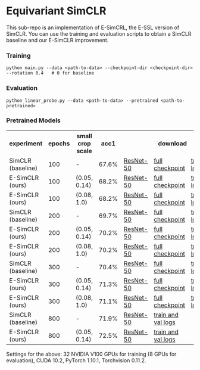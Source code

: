 # Equivariant SimCLR

This sub-repo is an implementation of E-SimCRL, the E-SSL version of SimCLR.
You can use the training and evaluation scripts to obtain a SimCLR baseline and our E-SimCLR improvement.

### Training
```
python main.py --data <path-to-data> --checkpoint-dir <checkpoint-dir> --rotation 0.4   # 0 for baseline
```

### Evaluation
```
python linear_probe.py --data <path-to-data> --pretrained <path-to-pretrained>
```

### Pretrained Models

<table>
  <tr>
    <th>experiment</th>
    <th>epochs</th>
    <th>small crop scale</th>
    <th>acc1</th>
    <th colspan="4">download</th>
  </tr>
  <tr>
    <td>SimCLR (baseline)</td>
    <td>100</td>
    <td> - </td>
    <td> 67.6% </td>
    <td><a href="https://www.dropbox.com/s/vnz581qrwz03c2p/resnet50.pth">ResNet-50</a></td> 
    <td><a href="https://www.dropbox.com/s/osys5247ucyn331/checkpoint.pth">full checkpoint</a></td>
    <td><a href="https://www.dropbox.com/s/x7tprausdzahqxl/stats.txt">train logs</a></td>
    <td><a href="https://www.dropbox.com/s/vxco7lnecz6yxps/linear_probe.out">val logs</a></td>
  </tr>
  <tr>
    <td>E-SimCLR (ours)</td>
    <td>100</td>
    <td>(0.05, 0.14) </td>
    <td>68.2%</td>
    <td><a href="https://www.dropbox.com/s/5n2hnqiif7zbvx3/resnet50.pth">ResNet-50</a></td>
    <td><a href="https://www.dropbox.com/s/48yyalyerzsnr1i/checkpoint.pth">full checkpoint</a></td>
    <td><a href="https://www.dropbox.com/s/0zlvi214gdir70c/stats.txt">train logs</a></td>
    <td><a href="https://www.dropbox.com/s/65v1aq91q765j0x/linear_probe.out">val logs</a></td>
  </tr>
   <tr>
    <td>E-SimCLR (ours)</td>
    <td>100</td>
    <td>(0.08, 1.0) </td>
    <td>68.2%</td>
    <td><a href="">ResNet-50</a></td>
    <td><a href="https://www.dropbox.com/s/6a3ldim0s0s18fa/checkpoint.pth">full checkpoint</a></td>
    <td><a href="https://www.dropbox.com/s/86t7do3f7mwkfgw/stats.txt">train logs</a></td>
    <td><a href="https://www.dropbox.com/s/epj5rgm3g89fm83/linear_probe.out">val logs</a></td>
  </tr>
  <tr>
    <td>SimCLR (baseline)</td>
    <td>200</td>
    <td> - </td>
    <td> 69.7% </td>
    <td><a href="https://www.dropbox.com/s/prqz8iu2c3ngtfj/resnet50.pth">ResNet-50</a></td>
    <td><a href="https://www.dropbox.com/s/pwair41fai2lhiv/checkpoint.pth">full checkpoint</a></td>
    <td><a href="https://www.dropbox.com/s/n36r4tsybbhm8aa/stats.txt">train logs</a></td>
    <td><a href="https://www.dropbox.com/s/kjr1j7paxhx5enw/linear_probe.out">val logs</a></td>
  </tr>
  <tr>
    <td>E-SimCLR (ours)</td>
    <td>200</td>
    <td>(0.05, 0.14) </td>
    <td>70.2%</td>
    <td><a href="https://www.dropbox.com/s/82j08xb2i3duhuq/resnet50.pth">ResNet-50</a></td>
    <td><a href="https://www.dropbox.com/s/n5wh5bvtp9cuzvw/checkpoint.pth">full checkpoint</a></td>
    <td><a href="https://www.dropbox.com/s/1gzgyy7i75me6mq/stats.txt">train logs</a></td>
    <td><a href="https://www.dropbox.com/s/2mf5q3f85fn09kl/linear_probe.out">val logs</a></td>
  </tr>
   <tr>
    <td>E-SimCLR (ours)</td>
    <td>200</td>
    <td>(0.08, 1.0) </td>
    <td>70.2%</td>
    <td><a href="https://www.dropbox.com/s/drcpwbzxc1ew4df/resnet50.pth">ResNet-50</a></td>
    <td><a href="https://www.dropbox.com/s/nu05zb4jzd9hxmp/checkpoint.pth">full checkpoint</a></td>    
    <td><a href="https://www.dropbox.com/s/3jihgup4bxrw1m1/stats.txt">train logs</a></td>
    <td><a href="https://www.dropbox.com/s/ni0d0fnh5ra80cq/linear_probe.out">val logs</a></td>
  </tr>
  <tr>
    <td>SimCLR (baseline)</td>
    <td>300</td>
    <td> - </td>
    <td> 70.4% </td>
    <td><a href="https://www.dropbox.com/s/n15o23q4tdyt484/resnet50.pth">ResNet-50</a></td>
    <td><a href="https://www.dropbox.com/s/js0h73czn486sa0/checkpoint.pth">full checkpoint</a></td>    
    <td><a href="https://www.dropbox.com/s/q1n11j4h4nen7ji/stats.txt">train logs</a></td>
    <td><a href="https://www.dropbox.com/s/ftj64k6rx6u3ch9/linear_probe.out">val logs</a></td>
  </tr>
  <tr>
    <td>E-SimCLR (ours)</td>
    <td>300</td>
    <td>(0.05, 0.14) </td>
    <td>71.3%</td>
    <td><a href="https://www.dropbox.com/s/2jl84kdfossu9qy/resnet50.pth">ResNet-50</a></td>
    <td><a href="https://www.dropbox.com/s/adpifeqqaykvrqx/checkpoint.pth">full checkpoint</a></td>    
    <td><a href="https://www.dropbox.com/s/zlcfuf935vtcg7i/stats.txt">train logs</a></td>
    <td><a href="https://www.dropbox.com/s/efnnle4j6xnejkb/linear_probe.out">val logs</a></td>
  </tr>
   <tr>
    <td>E-SimCLR (ours)</td>
    <td>300</td>
    <td>(0.08, 1.0) </td>
    <td>71.1%</td>
    <td><a href="https://www.dropbox.com/s/gk61bwhzktt607b/resnet50.pth">ResNet-50</a></td>
    <td><a href="https://www.dropbox.com/s/r4ntxt9spwc8t52/checkpoint.pth">full checkpoint</a></td>    
    <td><a href="https://www.dropbox.com/s/qvwsncpmgb51gpi/stats.txt">train logs</a></td>
    <td><a href="https://www.dropbox.com/s/77y8behax05bpbo/linear_probe.out">val logs</a></td>
  </tr>
  <tr>
    <td>SimCLR (baseline)</td>
    <td>800</td>
    <td>- </td>
    <td>71.9%</td>
    <td><a href="https://www.dropbox.com/s/dvol1bdpzdu87bl/10-16-simclr-rot-0.0-800ep-resnet50.pth">ResNet-50</a></td>
    <td><a href="https://www.dropbox.com/s/gvof9uovvn32b6e/11-26-simclr-rot-0.0-800ep-lr-0.3.out">train and val logs</a></td>
  </tr>
   <tr>
    <td>E-SimCLR (ours)</td>
    <td>800</td>
    <td>(0.05, 0.14) </td>
    <td>72.5%</td>
    <td><a href="https://www.dropbox.com/s/0vtxnygl8sywtgk/11-26-simclr-rot-0.4-800ep-resnet50.pth">ResNet-50</a></td>
    <td><a href="https://www.dropbox.com/s/q3t4qj32nwn6uku/11-26-simclr-rot-0.4-800ep-lr-0.3.out">train and val logs</a></td>
  </tr>
</table>

Settings for the above: 32 NVIDIA V100 GPUs for training (8 GPUs for evaluation), CUDA 10.2, PyTorch 1.10.1, Torchvision 0.11.2.
